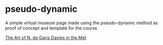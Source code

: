 # pseudo-dynamic
A simple virtual museum page made using the pseudo-dynamic method as proof of concept and template for the course.

[The Art of N. de Garis Davies in the Met](https://14143-dh-sustainability.github.io/pseudo-dynamic/)